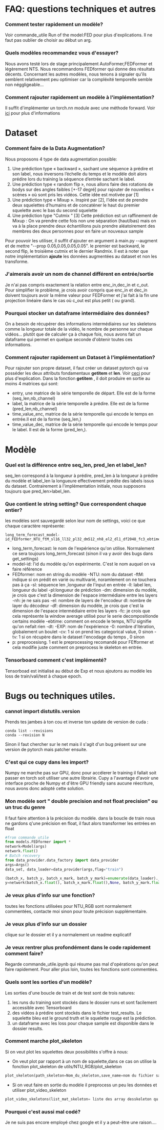 # FAQ: questions techniques et autres

### Comment tester rapidement un modèle?
Voir commande_utile  Run of the model:FED pour plus d'explications. Il ne faut pas oublier de choisir au début un arg.


### Quels modèles recommandez vous d'essayer?

Nous avons testé  lors de stage principalement AutoFormer,FEDFormer et légèrement NTS. Nous recommandons FEDformer qui donne des résultats décents.  Concernant les autres modèles, nous tenons à signaler qu'ils semblent relativement peu optimiser car la compléxité temporelle semble non néggligeable...
###  Comment rajouter rapidement un modèle à l'implémentation? 
Il suffit d'implémenter un torch.nn module avec une méthode forward. Voir [ici](https://pytorch.org/tutorials/beginner/basics/buildmodel_tutorial.html)  pour plus d'informations

# Dataset 
###  Comment faire de la Data Augmentation?
Nous proposons 4 type de data augmentation possible: 
1. Une prédiction type « backward », sachant une séquence à prédire et son label, nous inversons l’échelle du temps et le modèle doit alors prédire lors du training la séquence d’entrée sachant le label. 
2.  Une prédiction type « random flip », nous allons faire des rotations de bodys sur des angles faibles [+-17 degré] pour rajouter de nouvelles « scènes » où sont pris les vidéos. Cette idée est motivée par [1]
3. Une prédiction type « Mixup ». Inspiré par [2], l’idée est de prendre deux squelettes d’humains et de concaténer le haut du premier squelette avec le bas du second squelette
4. Une prédiction type "Cutmix " [3] Cette prédiction est un raffinement de Mixup : On va prendre cette fois non une séparation (haut/bas) mais on va à la place prendre deux échantillons puis prendre aléatoirement des membres des deux personnes pour en faire un nouveaux sample

Pour pouvoir les utiliser, il suffit d'ajouter en argument à main.py --augment et de mettre "--prop 0.05,0.05,0.05,0.05". le premier est backward, le second flip, le troisième cutmix et le dernier Randmix. Il est à noter que notre implémentation <b> ajoute</b> les données augmentées au dataset et non les transforme.

### J'aimerais avoir un nom de channel différent en entrée/sortie
Je n'ai pas compris exactement la relation entre enc_in,dec_in et c_out. Pour simplifier le problème, je crois avoir compris que enc_in et dec_in doivent toujours avoir la même valeur pour FEDFormer et j'ai fait à la fin une projection linéaire dans le cas où c_out est plus petit ( ou grand).


### Pourquoi stocker un dataframe intermédiaire des données?
On a besoin de récupérer des informations intermédiaires sur les skeletons comme la longueur totale de la vidéo, le nombre de personne sur chaque vidéos... plutôt que de  calculer ça à chaque fois, nous avons fait un dataframe qui permet en quelque seconde d'obtenir toutes ces informations.

###  Comment rajouter rapidement un Dataset à l'implémentation? 
Pour rajouter son propre dataset, il faut créer un dataset pytorch  qui va posséder les deux attributs fondamentaux __getitem__ et __len__. Voir [ceci](https://pytorch.org/tutorials/beginner/basics/data_tutorial.html) pour plus d'explication.
Dans la fonction __getitem__ , il doit produire en sortie au moins 4 matrices qui sont:
- entry, une matrice de la série temporelle de départ. Elle est de la forme (seq_len,nb_channel)
- label, la matrice de la série temporelle  à prédire. Elle est de la forme (pred_len,nb_channel)
- time_value_enc, matrice de la série temporelle qui encode le temps en entrée.Il est de la forme (seq_len,)
- time_value_dec, matrice de la série temporelle qui encode le temps pour le label. Il est de la forme (pred_len,).



# Modèle 

### Quel est la différence entre seq_len, pred_len et label_len?
seq_len correspond à la longueur à prédire, pred_len à la longueur à prédire du modèle et label_len la longueure effectivement prédite des labels issus du dataset. Contrairement à l'implémentation initiale, nous supposons toujours que pred_len>label_len.
###  Que contient le string setting? Que correspondent chaque entier? 
 les modèles sont sauvegardé selon leur nom de settings, voici ce que chaque caractère représente: 
 ```console
 long_term_forecast_model-id_FEDformer_NTU_ftM_sl16_ll32_pl32_dm512_nh8_el2_dl1_df2048_fc3_ebtimeNTU_dtTrue_Exp_0_cv0_tvv1_p3
 ```
- long_term_forecast:  le nom de l'expérience qu'on utilise. Normalement ce sera toujours long_term_forecast (sinon il va y avoir des bugs dans get_settings)
- model-id: l'id du modèle qu'on expérimente. C'est le nom auquel on va faire référence
- FEDformer: nom en string du modèle
-NTU: nom du dataset
-ftM: indique si on prédit en varié ou multivarié, noramlement on ne touchera pas à ça
-sl: séquence len ,longueur de l'input en entrée
-ll: label len, longueur du label
-pl:longueur de prédiction
-dm: dimension du modèle, je crois que c'est la dimension de l'espace intermédiaire entre les layers
-nh:  je ne sais pas
-el: nombre de layers de l'encodeur
dl: nombre de layer du décodeur
-df: dimension du modèle, je crois que c'est la dimension de l'espace intermédiaire entre les layers
-fc: je crois que cela représente la window average utilisé pour le serie decompositionde certains modèle
-ebtime: comment on encode le temps, NTU signifie qu'on nefait rien 
-dt: 
-EXP: nom de l'expérience
-0: nombre d'itération, globalement un boulet
-cv: 1 si on prend les categorical value, 0 sinon
-tv: 1 si on récupère dans le dataset l'encodage du temps , 0 sinon
- p: preprocesisng. 1 est le preprocessing recomandé pour FEfformer et cela modifie juste comment on preprocess le skeleton en entrée.
### Tensorboard comment c'est implémenté?
Tensorboad est initialisé au début de Exp et nous ajoutons au modèle les loss de train/vali/test à chaque epoch.

# Bugs ou techniques utiles.


### cannot import distutils.version 
Prends tes jambes à ton cou et  inverse ton update de version de cuda :
```console
conda list --revisions
conda --revision N 
```
Sinon il faut chercher sur le net mais il s'agit d'un bug présent sur une version de pytorch mais patcher ensuite.




### C'est qui ce cupy dans les import?

 Numpy ne marche pas sur GPU, donc pour accélerer le training il fallait soit passer en torch soit utiliser une autre librairie. Cupy a l'avantage d'avoir une interface proche de Numpy et d'être GPU friendly sans aucune réecriture, nous avons donc adopté cette solution.




### Mon modèle sort " double precision and not float precision" ou un truc du genre
Il faut faire attention à la précision du modèle. dans la boucle de train nous ne gardons q'une précision en float, il faut alors transformer les entrées en float
```py 
#from commande_utile
from models.FEDformer import *
network=Model(args)
network.float()
# Batch recovery
from data_provider.data_factory import data_provider
args=Args()
data_set, data_loader=data_provider(args,flag="train") 

(batch_x, batch_y, batch_x_mark, batch_y_mark)=enumerate(data_loader).__next__()[1]
y=network(batch_x.float(), batch_x_mark.float(),None, batch_y_mark.float())
``` 



###  Je veux plus d'info sur une fonction?
toutes les fonctions utilisées pour NTU_RGB sont normalement commentées, contacte moi sinon pour toute précision supplémentaire.
###  Je veux plus d'info sur un dossier
clique sur le dossier et il y a normalement un readme explicatif
### Je veux rentrer plus profondément dans le code rapidement comment faire?
Regarde commande_utile.ipynb qui résume pas mal d'opérations qu'on peut faire rapidement. Pour aller plus loin, toutes les fonctions sont commentées.


###  Quels sont les sorties d'un modèle?
Les sorties d'une boucle de train et de test sont de trois natures:
1. les runs du training sont stockés dans le dossier runs et sont facilement accessible avec Tensorboard
2. des vidéos à prédire sont stockés dans le fichier test_results. Le squelette bleu est le ground truth et le squelette rouge est la prédiction.
3.  un dataframe avec les loss pour chaque sample est disponible dans le dossier results.

### Comment marche plot_skeleton
 Si on veut plot les squelettes deux possibilités s'offre à nous:
 - On veut plot par rapport à un nom de squelette,dans ce cas on utilise la fonction plot_skeleton de utils/NTU_RGB/plot_skeleton
 ```py 
 plot_skeleton(path_skeleton=Nom_du_skeleton,save_name=nom du fichier sauvegardé,num_body: numéro du corps correspondant, path_folder_save=quel dossier on va sauvegardé)
 ```
 - Si on veut faire en sortie du modèle il preprocess un peu les données et utiliser plot_video_skeleton
 ```py 
 plot_video_skeletons(list_mat_skeleton= liste des array desskeleton qu'on veut plot de la bonne manière, save_name=nom du fichier sauvegardé, path_folder_save= nom du dossier où on veut sauvegardé.)
```

### Pourquoi c'est aussi mal codé?
Je ne suis pas encore employé chez google et il y a peut-être une raison....